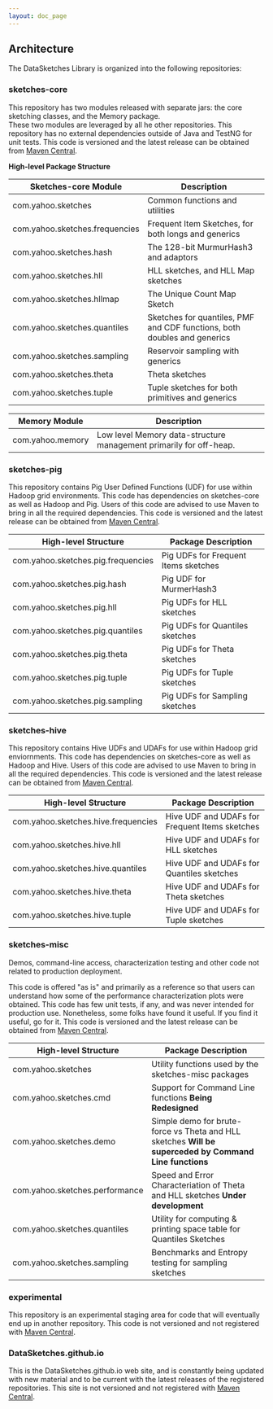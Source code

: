```yaml
---
layout: doc_page
---
```


## Architecture

The DataSketches Library is organized into the following repositories:

### sketches-core
This repository has two modules released with separate jars: the core sketching classes, and the Memory package.  
These two modules are leveraged by all he other repositories. 
This repository has no external dependencies outside of Java and TestNG for unit tests. 
This code is versioned and the latest release can be obtained from
<a href="https://search.maven.org/#search|ga|1|datasketches">Maven Central<a/>.

<b>High-level Package Structure</b>

Sketches-core Module           | Description
-------------------------------|---------------------
com.yahoo.sketches             | Common functions and utilities
com.yahoo.sketches.frequencies | Frequent Item Sketches, for both longs and generics
com.yahoo.sketches.hash        | The 128-bit MurmurHash3 and adaptors
com.yahoo.sketches.hll         | HLL sketches, and HLL Map sketches
com.yahoo.sketches.hllmap      | The Unique Count Map Sketch
com.yahoo.sketches.quantiles   | Sketches for quantiles, PMF and CDF functions, both doubles and generics
com.yahoo.sketches.sampling    | Reservoir sampling with generics 
com.yahoo.sketches.theta       | Theta sketches
com.yahoo.sketches.tuple       | Tuple sketches for both primitives and generics

Memory Module                  | Description
-------------------------------|---------------------
com.yahoo.memory               | Low level Memory data-structure management primarily for off-heap. 


### sketches-pig
This repository contains Pig User Defined Functions (UDF) for use within Hadoop grid environments. 
This code has dependencies on sketches-core as well as Hadoop and Pig. 
Users of this code are advised to use Maven to bring in all the required dependencies.
This code is versioned and the latest release can be obtained from
<a href="https://search.maven.org/#search|ga|1|datasketches">Maven Central<a/>.

High-level Structure               | Package Description
-----------------------------------|---------------------
com.yahoo.sketches.pig.frequencies | Pig UDFs for Frequent Items sketches
com.yahoo.sketches.pig.hash        | Pig UDF for MurmerHash3
com.yahoo.sketches.pig.hll         | Pig UDFs for HLL sketches
com.yahoo.sketches.pig.quantiles   | Pig UDFs for Quantiles sketches
com.yahoo.sketches.pig.theta       | Pig UDFs for Theta sketches
com.yahoo.sketches.pig.tuple       | Pig UDFs for Tuple sketches
com.yahoo.sketches.pig.sampling        | Pig UDFs for Sampling sketches


### sketches-hive
This repository contains Hive UDFs and UDAFs for use within Hadoop grid enviornments. 
This code has dependencies on sketches-core as well as Hadoop and Hive. 
Users of this code are advised to use Maven to bring in all the required dependencies.
This code is versioned and the latest release can be obtained from
<a href="https://search.maven.org/#search|ga|1|datasketches">Maven Central<a/>.

High-level Structure                 | Package Description
-------------------------------------|---------------------
com.yahoo.sketches.hive.frequencies  | Hive UDF and UDAFs for Frequent Items sketches
com.yahoo.sketches.hive.hll          | Hive UDF and UDAFs for HLL sketches
com.yahoo.sketches.hive.quantiles    | Hive UDF and UDAFs for Quantiles sketches
com.yahoo.sketches.hive.theta        | Hive UDF and UDAFs for Theta sketches
com.yahoo.sketches.hive.tuple        | Hive UDF and UDAFs for Tuple sketches

### sketches-misc
Demos, command-line access, characterization testing and other code not related to production 
deployment.

This code is offered "as is" and primarily as a reference so that users can understand how some of 
the performance characterization plots were obtained. This code has few unit tests, if any, 
and was never intended for production use. 
Nonetheless, some folks have found it useful. If you find it useful, go for it. 
This code is versioned and the latest release can be obtained from
<a href="https://search.maven.org/#search|ga|1|datasketches">Maven Central<a/>.
    
High-level Structure               | Package Description
-----------------------------------|---------------------
com.yahoo.sketches                 | Utility functions used by the sketches-misc packages
com.yahoo.sketches.cmd             | Support for Command Line functions **Being Redesigned**
com.yahoo.sketches.demo            | Simple demo for brute-force vs Theta and HLL sketches **Will be superceded by Command Line functions**
com.yahoo.sketches.performance     | Speed and Error Characteriation of Theta and HLL sketches **Under development**
com.yahoo.sketches.quantiles       | Utility for computing & printing space table for Quantiles Sketches
com.yahoo.sketches.sampling        | Benchmarks and Entropy testing for sampling sketches

### experimental
This repository is an experimental staging area for code that will eventually end up in another 
repository. This code is not versioned and not registered with 
<a href="https://search.maven.org/#search|ga|1|datasketches">Maven Central<a/>.

### DataSketches.github.io
This is the DataSketches.github.io web site, and is constantly being updated with new material 
and to be current with the latest releases of the registered repositories.
This site is not versioned and not registered with 
<a href="https://search.maven.org/#search|ga|1|datasketches">Maven Central<a/>. 
  